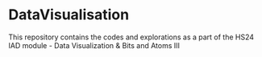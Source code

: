 # DataVisualisation
 
This repository contains the codes and explorations as a part of the HS24 IAD module - Data Visualization & Bits and Atoms III
